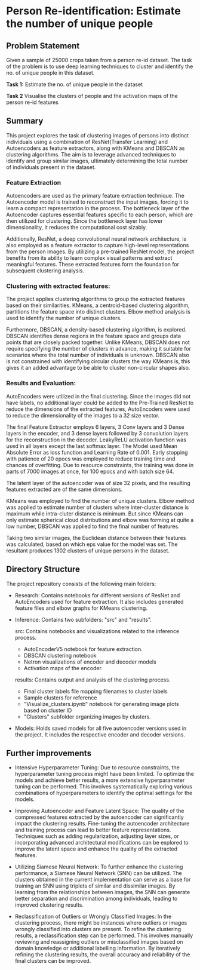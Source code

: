 # Person Re-identification: Estimate the number of unique people

## Problem Statement

Given a sample of 25000 crops taken from a person re-id dataset. The task of the problem is to use deep learning techniques to cluster and identify the no. of unique people in this dataset. 

**Task 1:** Estimate the no. of unique people in the dataset

**Task 2** Visualise the clusters of people and the activation maps of the person re-id features

## Summary

This project explores the task of clustering images of persons into distinct individuals using a combination of ResNet(Transfer Learning) and Autoencoders as feature extractors, along with KMeans and DBSCAN as clustering algorithms. The aim is to leverage advanced techniques to identify and group similar images, ultimately determining the total number of individuals present in the dataset.

### Feature Extraction

Autoencoders are used as the primary feature extraction technique. The Autoencoder model is trained to reconstruct the input images, forcing it to learn a compact representation in the process. The bottleneck layer of the Autoencoder captures essential features specific to each person, which are then utilized for clustering. Since the bottleneck layer has lower dimensionality, it reduces the computational cost sizably.

Additionally, ResNet, a deep convolutional neural network architecture, is also employed as a feature extractor to capture high-level representations from the person images. By utilizing a pre-trained ResNet model, the project benefits from its ability to learn complex visual patterns and extract meaningful features. These extracted features form the foundation for subsequent clustering analysis.

### Clustering with extracted features:
The project applies clustering algorithms to group the extracted features based on their similarities. KMeans, a centroid-based clustering algorithm, partitions the feature space into distinct clusters. Elbow method analysis is used to identify the number of unique clusters.

Furthermore, DBSCAN, a density-based clustering algorithm, is explored. DBSCAN identifies dense regions in the feature space and groups data points that are closely packed together. Unlike KMeans, DBSCAN does not require specifying the number of clusters in advance, making it suitable for scenarios where the total number of individuals is unknown. DBSCAN also is not constrained with identifying circular clusters the way KMeans is, this gives it an added advantage to be able to cluster non-circular shapes also.

### Results and Evaluation:
AutoEncoders were utilized in the final clustering. Since the images did not have labels, no additional layer could be added to the Pre-Trained ResNet to reduce the dimensions of the extracted features, AutoEncoders were used to reduce the dimensionality of the images to a 32 size vector. 

The final Feature Extractor employs 6 layers, 3 Conv layers and 3 Dense layers in the encoder, and 3 dense layers followed by 3 convolution layers for the reconstruction in the decoder. LeakyReLU activation function was used in all layers except the last softmax layer. The Model used Mean Absolute Error as loss function and Learning Rate of 0.001. Early stopping with patience of 20 epocs was employed to reduce training time and chances of overfitting. Due to resource constraints, the training was done in parts of 7000 images at once, for 100 epocs and with batch size 64.

The latent layer of the autoencoder was of size 32 pixels, and the resulting features extracted are of the same dimensions.

KMeans was employed to find the number of unique clusters. Elbow method was applied to estimate number of clusters where inter-cluster distance is maximum while intra-cluter distance is minimum. But since KMeans can only estimate spherical cloud distributions and elbow was forming at quite a low number, DBSCAN was applied to find the final number of features.

Taking two similar images, the Euclidean distance between their features was calculated, based on which eps value for the model was set. The resultant produces 1302 clusters of unique persons in the dataset.

## Directory Structure
The project repository consists of the following main folders:

- Research: Contains notebooks for different versions of ResNet and AutoEncoders used for feature extraction. It also includes generated feature files and elbow graphs for KMeans clustering.

- Inference: Contains two subfolders: "src" and "results".

  src: Contains notebooks and visualizations related to the inference process. 
  - AutoEncoderV5 notebook for feature extraction.
  - DBSCAN clustering notebook
  - Netron visualizations of encoder and decoder models
  - Activation maps of the encoder.

  results: Contains output and analysis of the clustering process. 
  - Final cluster labels file mapping filenames to cluster labels
  - Sample clusters for reference
  - "Visualize_clusters.ipynb" notebook for generating image plots based on cluster ID
  - "Clusters" subfolder organizing images by clusters.

- Models: Holds saved models for all five autoencoder versions used in the project. It includes the respective encoder and decoder versions.

## Further improvements
- Intensive Hyperparameter Tuning: Due to resource constraints, the hyperparameter tuning process might have been limited. To optimize the models and achieve better results, a more extensive hyperparameter tuning can be performed. This involves systematically exploring various combinations of hyperparameters to identify the optimal settings for the models.

- Improving Autoencoder and Feature Latent Space: The quality of the compressed features extracted by the autoencoder can significantly impact the clustering results. Fine-tuning the autoencoder architecture and training process can lead to better feature representations. Techniques such as adding regularization, adjusting layer sizes, or incorporating advanced architectural modifications can be explored to improve the latent space and enhance the quality of the extracted features.

- Utilizing Siamese Neural Network: To further enhance the clustering performance, a Siamese Neural Network (SNN) can be utilized. The clusters obtained in the current implementation can serve as a base for training an SNN using triplets of similar and dissimilar images. By learning from the relationships between images, the SNN can generate better separation and discrimination among individuals, leading to improved clustering results.

- Reclassification of Outliers or Wrongly Classified Images: In the clustering process, there might be instances where outliers or images wrongly classified into clusters are present. To refine the clustering results, a reclassification step can be performed. This involves manually reviewing and reassigning outliers or misclassified images based on domain knowledge or additional labelling information. By iteratively refining the clustering results, the overall accuracy and reliability of the final clusters can be improved.
